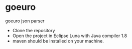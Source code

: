 # goeuro
goeuro json parser 
- Clone the repository 
- Open the project in Eclipse Luna with Java compiler 1.8
- maven should be installed on your machine. 
